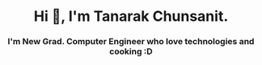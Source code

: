 <h1 align="center">Hi 👋, I'm Tanarak Chunsanit.</h1>
<h3 align="center">I'm New Grad. Computer Engineer who love technologies and cooking :D</h3>

